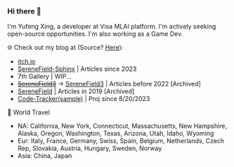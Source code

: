 ### Hi there 👋

I'm Yufeng Xing, a developer at Visa MLAI platform. I'm actively seeking open-source opportunities. I'm also working as a Game Dev.

🌐 Check out my blog at (Source? [Here](https://github.com/Serene-Field)):
- [itch.io](https://ufen.itch.io/)
- [SereneField-Sphinx](https://serene-field.github.io/sphinx-transit/) | Articles since 2023
- 7th Gallery | WIP...
- [~~SereneField3~~](https://serenefield.com) -> [SereneField3](https://serene-field.github.io/SereneField3/) | Articles before 2022 [Archived]
- [SereneField](https://sadamingh.github.io/main.html) | Articles in 2019 [Archived]
- [Code-Tracker(sample)](https://sadamingh.github.io/code-tracker/) | Proj since 8/20/2023

<!--  🏜️ Milestones
- [OS](https://omscs.gatech.edu/cs-6200-introduction-operating-systems)
- [Comp. Arch](https://omscs.gatech.edu/cs-6290-high-performance-computer-architecture)
- [Dev](https://omscs.gatech.edu/cs-6300-software-development-process)
- [Game dev](https://omscs.gatech.edu/cs-6457-video-game-design)
- [Sec.](https://omscs.gatech.edu/cs-6035-introduction-to-information-security)
- [Network](https://omscs.gatech.edu/cs-6250-computer-networks) -->

🚂 World Travel 

- NA: California, New York, Connecticut, Massachusetts, New Hampshire, Alaska, Oregon, Washington, Texas, Arizona, Utah, Idaho, Wyoming
- Eur: Italy, France, Germany, Swiss, Spain, Belgium, Netherlands, Czech Rep, Slovakia, Austria, Hungary, Sweden, Norway
- Asia: China, Japan



<!-- Cool sites & blogs made by friends:
- https://lvwenhan.com/
- https://www.leavesongs.com/
- https://blog.wjghj.cn/
- https://github.com/sunhuiquan
- https://yoliwu.com/
- https://xqq.im/
- https://minecreeper.top/
- https://blog.ayano.top/
- https://wowana.me/blog/
- https://kail10yumeria.com/
- More coming ... -->

<div align="center">
<!-- <h2>Stats</h2>
You are the <br><br>
  
![Views](https://moe-counter.glitch.me/get/@sadamingh?theme=rule34)  -->
  
<!-- https://ipacel.cc/+/MoeCounter2/?name=Sadamingh -->

<!-- visitor, thank you! -->
</div>

<!-- I am **[Yufeng Xing](https://www.linkedin.com/in/yufengxing/)** (pen name: Adam Edelweiss) 👋 I am currently a data science student at University of San Francisco. At the same time, I am also taking the OMSCS at Gatech as a supplement. I studyed Business in China at Sun Yat-sen University so I also have some business-side knowledge. I am currently a data engineer/scientist intern at Blueboard. As a data engineer there, I use Apache Airflow for ETL and monitoring data integrity. As a data scientist there, I developed NLP models based on BERT, LDA, CTM and other models.

<!-- Here's a list of my tech stack:
<br />
![Python](https://badges.aleen42.com/src/python.svg)
![Java](https://github.com/aleen42/badges/raw/master/src/java.svg)
![JS](https://badges.aleen42.com/src/javascript.svg) 
![Node](https://badges.aleen42.com/src/node.svg)
![React](https://github.com/aleen42/badges/raw/master/src/react.svg)
![npm](https://github.com/aleen42/badges/raw/master/src/npm.svg)
![Docker](https://github.com/aleen42/badges/raw/master/src/docker.svg)
![GH](https://github.com/aleen42/badges/raw/master/src/github.svg)
![Atom](https://github.com/aleen42/badges/raw/master/src/atom.svg)
![VSCode](https://github.com/aleen42/badges/raw/master/src/visual_studio_code.svg) -->



<!-- I work with data and softwares, but I enjoy designing as well. You can find my works here.

[![badge](https://img.shields.io/badge/SereneField%201-View-lightgrey)](https://sadamingh.github.io/) 
[![badge](https://img.shields.io/badge/SereneField%203-View-lightgrey)](https://serenefield.com/)
[![badge](https://img.shields.io/badge/Openpayment%20Data%20Visualization-View-lightgrey)](https://openpayment-usf.github.io/694GroupProject/) -->

<!-- - I am currently working with **MagiKard** in my spare time

[![badge](https://img.shields.io/badge/MagiKard%20(WIP)%20-View-yellow)](http://magicard-env.eba-b2j2x3bs.us-west-2.elasticbeanstalk.com/)

- **Find more** of my works in my [BLOG](https://serenefield.com/About/)

I also have some open-source resouces to help you practice, -->
<!-- 
[![DS Interviews](https://img.shields.io/badge/DS%20Interviews%20(WIP)-View-green)](https://github.com/Sadamingh/Data-Science-Interviews) 
[![Machine Learning](https://img.shields.io/badge/Machine%20Learning-View-green)](https://github.com/Sadamingh/msds630) 
[![Apache Spark](https://img.shields.io/badge/Spark%20Practice-View-green)](https://github.com/Sadamingh/Apache-Spark-Practice) 
[![MongoDB](https://img.shields.io/badge/MongoDB%20Practice-View-green)](https://github.com/Sadamingh/MongoDB-Practice) 
[![Multi-Threading](https://img.shields.io/badge/Pthread%20Practice-View-green)](https://github.com/Sadamingh/PThreads-Practice) 
[![Linear Models](https://img.shields.io/badge/Linear%20Models-View-green)](https://github.com/Sadamingh/Linearmodel) 

You can also view my undergraduate works from the following links,

[![Vodafone](https://img.shields.io/badge/Vodafone%20Analytics-View-red)](https://sadamingh.github.io/pdf/vodafone.pdf) 
[![Siemens](https://img.shields.io/badge/Siemens%20Analytics-View-red)](https://sadamingh.github.io/pdf/Smarterial.pdf) 
[![WCS](https://img.shields.io/badge/WCS%20Analytics-View-red)](https://sadamingh.github.io/pdf/malasiarisk.pdf) 
[![NewAuto](https://img.shields.io/badge/New%20Energy%20Vehicles%20Analytics-View-red)](https://sadamingh.github.io/pdf/neauto.pdf) 
[![Yantang](https://img.shields.io/badge/Milk%20Industry%20Analytics-View-red)](https://sadamingh.github.io/pdf/YanytangMarketResearch.pdf) -->

<!-- Aside of being a data science and computer science student, I am a, -->

<!-- - 📝 **Blogger**: I wrote articles about computer science and data science. Mainly sharing what I've learned at school. You can find them [here](https://serenefield.com/Blog/).
- ⛰ **Hiker**: I have travelled around Europe and China, but since I am still learning how to 🚗, I haven't got any chances to explore the national parks around US (0/63). 
- 🏊‍♂️ **Swimmer**: I was a swimming athlete but now I am gaining weights 🥳.
- 🎻 **Violinist**: I am thinking about composing some day. Maybe one day I can upload some of my music pieces that are still working in progress.
- 🎮 **Gamer**: I have something in my mind now and I am thinking about making a game in the future. I am a huge fan of Undertale ❤️, Arknights ♖, Sekiro 🗡, Horizon Zero Dawn 🤖, Splatoon 🦑, and DST 🍳.
- 📸 **Photographer**: See some of them [here](https://sadamingh.github.io/gallery.html), althougth I am kind of lazy to update.
- 🛠 **Hardware Enthusiast**: I am a fan of robots and electronic hardwares, but I have no backgrounds. -->

<!-- 💬 Send me an [📨](mailto:yxing11@dons.usfca.edu?subject=%5BMessage%20from%20GitHub%5D) if you have **anything** to ask! -->
